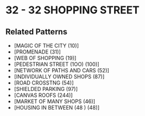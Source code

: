 # 32 - 32 SHOPPING STREET

## Related Patterns

- [MAGIC OF THE CITY (10)]
- [PROMENADE (31)]
- [WEB OF SHOPPING (19)]
- [PEDESTRIAN STREET (1OO) (100)]
- [NETWORK OF PATHS AND CARS (52)]
- [INDIVIDUALLY OWNED SHOPS (87)]
- [ROAD CROSSTNG (54)]
- [SHIELDED PARKING (97)]
- [CANVAS ROOFS (244)]
- [MARKET OF MANY SHOPS (46)]
- [HOUSING IN BETWEEN (48 ) (48)]
